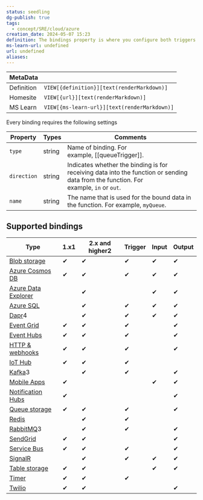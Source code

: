 ```yaml
---
status: seedling
dg-publish: true
tags:
  - concept/SRE/cloud/azure
creation_date: 2024-05-07 15:23
definition: The bindings property is where you configure both triggers and bindings.
ms-learn-url: undefined
url: undefined
aliases:
---
```


| MetaData   |                                              |
| ---------- | -------------------------------------------- |
| Definition | `VIEW[{definition}][text(renderMarkdown)]`   |
| Homesite   | `VIEW[{url}][text(renderMarkdown)]`          |
| MS Learn   | `VIEW[{ms-learn-url}][text(renderMarkdown)]` |

Every binding requires the following settings

| Property    | Types  | Comments                                                                                                                             |
| ----------- | ------ | ------------------------------------------------------------------------------------------------------------------------------------ |
| `type`      | string | Name of binding. For example, [[queueTrigger]].                                                                                      |
| `direction` | string | Indicates whether the binding is for receiving data into the function or sending data from the function. For example, `in` or `out`. |
| `name`      | string | The name that is used for the bound data in the function. For example, `myQueue`.                                                    |

## Supported bindings

|Type|1.x1|2.x and higher2|Trigger|Input|Output|
|---|---|---|---|---|---|
|[Blob storage](https://learn.microsoft.com/en-us/azure/azure-functions/functions-bindings-storage-blob)|✔|✔|✔|✔|✔|
|[Azure Cosmos DB](https://learn.microsoft.com/en-us/azure/azure-functions/functions-bindings-cosmosdb-v2)|✔|✔|✔|✔|✔|
|[Azure Data Explorer](https://learn.microsoft.com/en-us/azure/azure-functions/functions-bindings-azure-data-explorer)||✔||✔|✔|
|[Azure SQL](https://learn.microsoft.com/en-us/azure/azure-functions/functions-bindings-azure-sql)||✔|✔|✔|✔|
|[Dapr](https://learn.microsoft.com/en-us/azure/azure-functions/functions-bindings-dapr)4||✔|✔|✔|✔|
|[Event Grid](https://learn.microsoft.com/en-us/azure/azure-functions/functions-bindings-event-grid)|✔|✔|✔||✔|
|[Event Hubs](https://learn.microsoft.com/en-us/azure/azure-functions/functions-bindings-event-hubs)|✔|✔|✔||✔|
|[HTTP & webhooks](https://learn.microsoft.com/en-us/azure/azure-functions/functions-bindings-http-webhook)|✔|✔|✔||✔|
|[IoT Hub](https://learn.microsoft.com/en-us/azure/azure-functions/functions-bindings-event-iot)|✔|✔|✔|||
|[Kafka](https://learn.microsoft.com/en-us/azure/azure-functions/functions-bindings-kafka)3||✔|✔||✔|
|[Mobile Apps](https://learn.microsoft.com/en-us/azure/azure-functions/functions-bindings-mobile-apps)|✔|||✔|✔|
|[Notification Hubs](https://learn.microsoft.com/en-us/azure/azure-functions/functions-bindings-notification-hubs)|✔||||✔|
|[Queue storage](https://learn.microsoft.com/en-us/azure/azure-functions/functions-bindings-storage-queue)|✔|✔|✔||✔|
|[Redis](https://learn.microsoft.com/en-us/azure/azure-functions/functions-bindings-cache)||✔|✔|||
|[RabbitMQ](https://learn.microsoft.com/en-us/azure/azure-functions/functions-bindings-rabbitmq)3||✔|✔||✔|
|[SendGrid](https://learn.microsoft.com/en-us/azure/azure-functions/functions-bindings-sendgrid)|✔|✔|||✔|
|[Service Bus](https://learn.microsoft.com/en-us/azure/azure-functions/functions-bindings-service-bus)|✔|✔|✔||✔|
|[SignalR](https://learn.microsoft.com/en-us/azure/azure-functions/functions-bindings-signalr-service)||✔|✔|✔|✔|
|[Table storage](https://learn.microsoft.com/en-us/azure/azure-functions/functions-bindings-storage-table)|✔|✔||✔|✔|
|[Timer](https://learn.microsoft.com/en-us/azure/azure-functions/functions-bindings-timer)|✔|✔|✔|||
|[Twilio](https://learn.microsoft.com/en-us/azure/azure-functions/functions-bindings-twilio)|✔|✔|||✔|